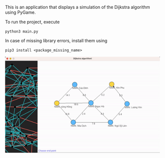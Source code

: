 This is an application that displays a simulation of the Dijkstra algorithm using PyGame. 

To run the project, execute 

```
python3 main.py
```


In case of missing library errors, install them using 

```
pip3 install <package_missing_name>
```

![Preview dijkstra](/docs/dijkstra.gif)
